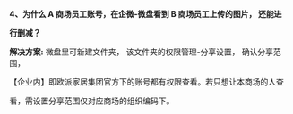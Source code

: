 <a name="bookmark72"></a>**4、为什么 A 商场员工账号，在企微-微盘看到 B 商场员工上传的图片， 还能进**

**行删减？**

**解决方案:** 微盘里可新建文件夹， 该文件夹的权限管理-分享设置， 确认分享范围，

【企业内】即欧派家居集团官方下的账号都有权限查看。若只想让本商场的人查

看，需设置分享范围仅对应商场的组织编码下。



